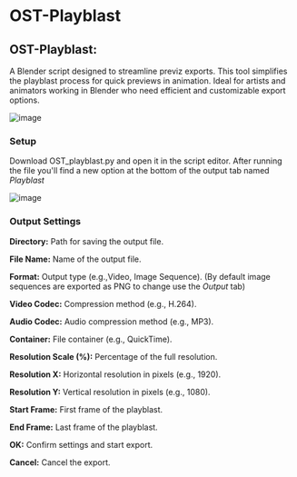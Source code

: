 # OST-Playblast
## **OST-Playblast:** 
A Blender script designed to streamline previz exports. This tool simplifies the playblast process for quick previews in animation. Ideal for artists and animators working in Blender who need efficient and customizable export options.

![image](https://github.com/user-attachments/assets/9ed1c909-f5ba-48c9-b06a-314b55a8cf5f)

### **Setup**
Download OST_playblast.py and open it in the script editor. After running the file you'll find a new option at the bottom of the output tab named *Playblast* 

![image](https://github.com/user-attachments/assets/95ab3c47-d10d-4f78-827d-c1a5dc8a16f0)

### **Output Settings**

**Directory:** Path for saving the output file.

**File Name:** Name of the output file.

**Format:** Output type (e.g.,Video, Image Sequence). (By default image sequences are exported as PNG to change use the *Output* tab)

**Video Codec:** Compression method (e.g., H.264).

**Audio Codec:** Audio compression method (e.g., MP3).

**Container:** File container (e.g., QuickTime).

**Resolution Scale (%):** Percentage of the full resolution.

**Resolution X:** Horizontal resolution in pixels (e.g., 1920).

**Resolution Y:** Vertical resolution in pixels (e.g., 1080).

**Start Frame:** First frame of the playblast.

**End Frame:** Last frame of the playblast.

**OK:** Confirm settings and start export.

**Cancel:** Cancel the export.

